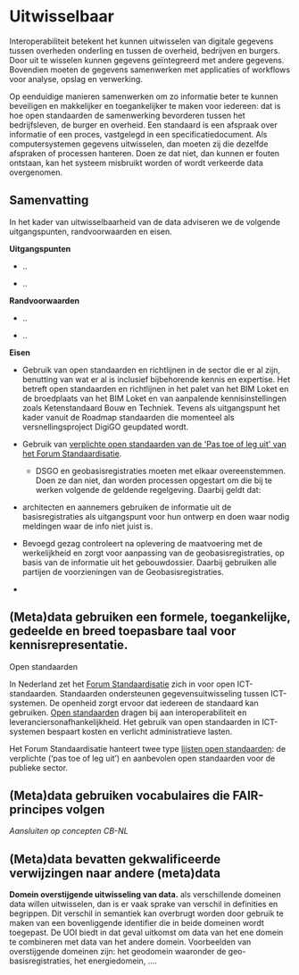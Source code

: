 Uitwisselbaar
=============

Interoperabiliteit betekent het kunnen uitwisselen van digitale gegevens tussen
overheden onderling en tussen de overheid, bedrijven en burgers. Door uit te
wisselen kunnen gegevens geïntegreerd met andere gegevens. Bovendien moeten de
gegevens samenwerken met applicaties of workflows voor analyse, opslag en
verwerking.

Op eenduidige manieren samenwerken om zo informatie beter te kunnen beveiligen
en makkelijker en toegankelijker te maken voor iedereen: dat is hoe open
standaarden de samenwerking bevorderen tussen het bedrijfsleven, de burger en
overheid. Een standaard is een afspraak over informatie of een proces,
vastgelegd in een specificatiedocument. Als computersystemen gegevens
uitwisselen, dan moeten zij die dezelfde afspraken of processen hanteren. Doen
ze dat niet, dan kunnen er fouten ontstaan, kan het systeem misbruikt worden of
wordt verkeerde data overgenomen.

Samenvatting
------------

In het kader van uitwisselbaarheid van de data adviseren we de volgende
uitgangspunten, randvoorwaarden en eisen.

**Uitgangspunten**

-   ..

-   ..

**Randvoorwaarden**

-   ..

-   ..

**Eisen**

-   Gebruik van open standaarden en richtlijnen in de sector die er al zijn, benutting van wat er al is inclusief bijbehorende kennis en expertise. Het betreft open standaarden en richtlijnen in het palet van het BIM Loket en de broedplaats van het BIM Loket en van aanpalende kennisinstellingen zoals Ketenstandaard Bouw en Techniek. Tevens als uitgangspunt het kader vanuit de Roadmap standaarden die momenteel als versnellingsproject DigiGO geupdated wordt.

-   Gebruik van [verplichte open standaarden van de 'Pas toe of leg uit' van het
    Forum Standaardisatie](https://forumstandaardisatie.nl/open-standaarden).
    
    - DSGO en geobasisregistraties moeten met elkaar overeenstemmen. Doen ze dan niet, dan worden processen opgestart om die bij te werken volgende de geldende regelgeving. Daarbij geldt dat:
-   architecten en aannemers gebruiken de informatie uit de basisregistraties als uitgangspunt voor hun ontwerp en doen waar nodig meldingen waar de info niet juist is.
-   Bevoegd gezag controleert na oplevering de maatvoering met de werkelijkheid en zorgt voor aanpassing van de geobasisregistraties, op basis van de informatie uit het gebouwdossier. Daarbij gebruiken alle partijen de voorzieningen van de Geobasisregistraties.
-   

(Meta)data gebruiken een formele, toegankelijke, gedeelde en breed toepasbare taal voor kennisrepresentatie.
------------------------------------------------------------------------------------------------------------

Open standaarden

In Nederland zet het [Forum
Standaardisatie](https://forumstandaardisatie.nl/over-ons) zich in voor open
ICT-standaarden. Standaarden ondersteunen gegevensuitwisseling tussen
ICT-systemen. De openheid zorgt ervoor dat iedereen de standaard kan gebruiken.
[Open
standaarden](https://www.digitaleoverheid.nl/overzicht-van-alle-onderwerpen/standaardisatie/open-standaarden/)
dragen bij aan interoperabiliteit en leveranciersonafhankelijkheid. Het gebruik
van open standaarden in ICT-systemen bespaart kosten en verlicht administratieve
lasten.

Het Forum Standaardisatie hanteert twee type [lijsten open
standaarden](https://forumstandaardisatie.nl/open-standaarden): de verplichte
(‘pas toe of leg uit’) en aanbevolen open standaarden voor de publieke sector.

(Meta)data gebruiken vocabulaires die FAIR-principes volgen
-----------------------------------------------------------

*Aansluiten op concepten CB-NL*

(Meta)data bevatten gekwalificeerde verwijzingen naar andere (meta)data
-----------------------------------------------------------------------

**Domein overstijgende uitwisseling van data.**
als verschillende domeinen data willen uitwisselen, dan is er vaak sprake van verschil in definities en begrippen. Dit verschil in semantiek kan overbrugt worden door gebruik te maken van een bovenliggende identifier die in beide domeinen wordt toegepast. De UOI biedt in dat geval uitkomst om data van het ene domein te combineren met data van het andere domein.
Voorbeelden van overstijgende domeinen zijn: het geodomein waaronder de geo-basisregistraties, het energiedomein, ....




